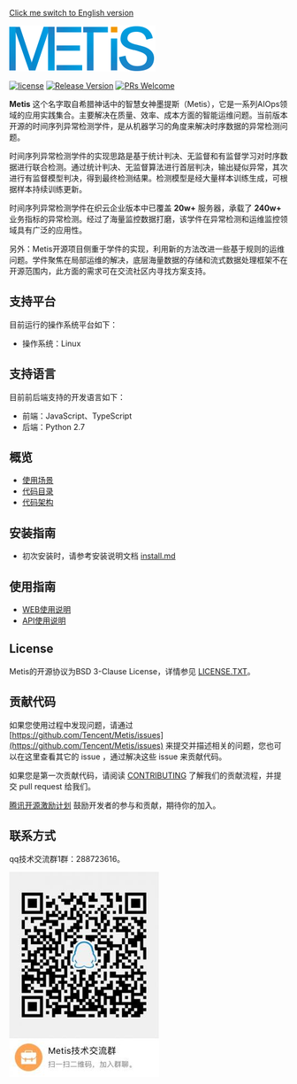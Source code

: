 [Click me switch to English version](README.en.md)

![](docs/images/Metis_logo.png)

[![license](http://img.shields.io/badge/license-BSD3-blue.svg)](https://github.com/tencent/Metis/master/LICENSE.TXT)
[![Release Version](https://img.shields.io/badge/release-0.1.0-red.svg)](https://github.com/tencent/Metis/releases)
[![PRs Welcome](https://img.shields.io/badge/PRs-welcome-brightgreen.svg)](https://github.com/tencent/Metis/pulls)

**Metis** 这个名字取自希腊神话中的智慧女神墨提斯（Metis），它是一系列AIOps领域的应用实践集合。主要解决在质量、效率、成本方面的智能运维问题。当前版本开源的时间序列异常检测学件，是从机器学习的角度来解决时序数据的异常检测问题。

时间序列异常检测学件的实现思路是基于统计判决、无监督和有监督学习对时序数据进行联合检测。通过统计判决、无监督算法进行首层判决，输出疑似异常，其次进行有监督模型判决，得到最终检测结果。检测模型是经大量样本训练生成，可根据样本持续训练更新。

时间序列异常检测学件在织云企业版本中已覆盖 **20w+** 服务器，承载了 **240w+** 业务指标的异常检测。经过了海量监控数据打磨，该学件在异常检测和运维监控领域具有广泛的应用性。

另外：Metis开源项目侧重于学件的实现，利用新的方法改进一些基于规则的运维问题。学件聚焦在局部运维的解决，底层海量数据的存储和流式数据处理框架不在开源范围内，此方面的需求可在交流社区内寻找方案支持。

## 支持平台

目前运行的操作系统平台如下：

- 操作系统：Linux

## 支持语言

目前前后端支持的开发语言如下：

- 前端：JavaScript、TypeScript
- 后端：Python 2.7

## 概览

* [使用场景](docs/usecase.md)
* [代码目录](docs/code_framework.md)
* [代码架构](docs/architecture.md)

## 安装指南

* 初次安装时，请参考安装说明文档 [install.md](docs/install.md)

## 使用指南

* [WEB使用说明](docs/web_userguide.md)
* [API使用说明](docs/api_userguide.md)

## License

Metis的开源协议为BSD 3-Clause License，详情参见 [LICENSE.TXT](LICENSE.TXT)。

## 贡献代码

如果您使用过程中发现问题，请通过 [https://github.com/Tencent/Metis/issues](https://github.com/Tencent/Metis/issues) 来提交并描述相关的问题，您也可以在这里查看其它的 issue ，通过解决这些 issue 来贡献代码。

如果您是第一次贡献代码，请阅读 [CONTRIBUTING](CONTRIBUTING.md) 了解我们的贡献流程，并提交 pull request 给我们。

[腾讯开源激励计划](https://opensource.tencent.com/contribution) 鼓励开发者的参与和贡献，期待你的加入。

## 联系方式

qq技术交流群1群：288723616。

![qq_group](docs/images/qq_group.png)

